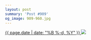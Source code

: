 ```yaml
---
layout: post
summary: 'Post #909'
og_image: 909-960.jpg
---
```


<p>
 <time>
  <a href="/909">
   {{ page.date | date: "%B %-d, %Y" }}
  </a>
 </time>
 <a href="/909">
  <img data-taken="10/5/2019" sizes="(min-width: 700px) 50vw, calc(100vw - 2rem)" src="{{ site.assets_url }}/909-480.jpg" srcset="{{ site.assets_url }}/909-240.jpg 240w, {{ site.assets_url }}/909-480.jpg 480w, {{ site.assets_url }}/909-720.jpg 720w, {{ site.assets_url }}/909-960.jpg 960w"/>
 </a>
</p>
